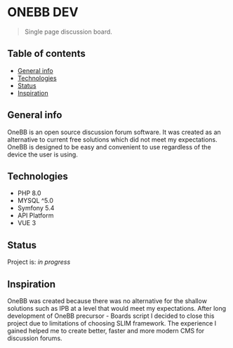 # ONEBB DEV
> Single page discussion board.

## Table of contents
* [General info](#general-info)
* [Technologies](#technologies)
* [Status](#status)
* [Inspiration](#inspiration)

## General info
OneBB is an open source discussion forum software. It was created as an alternative to current free solutions which did not meet my expectations.
OneBB is designed to be easy and convenient to use regardless of the device the user is using.

## Technologies
* PHP 8.0
* MYSQL ^5.0
* Symfony 5.4
* API Platform
* VUE 3

## Status
Project is: _in progress_

## Inspiration
OneBB was created because there was no alternative for the shallow solutions such as IPB at a level that would meet my expectations. After long development of OneBB precursor - Boards script I decided to close this project due to limitations of choosing SLIM framework. The experience I gained helped me to create better, faster and more modern CMS for discussion forums.